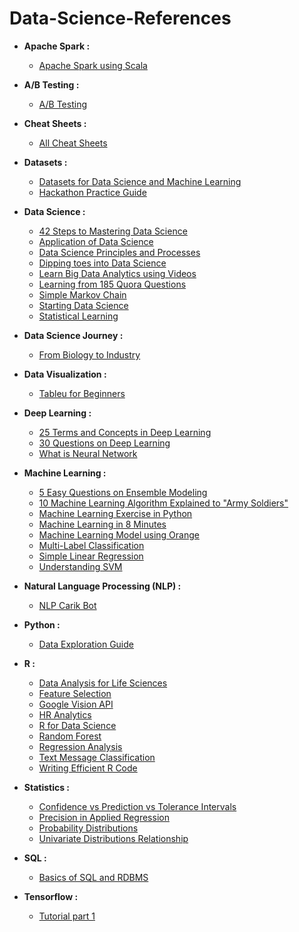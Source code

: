 # Data-Science-References

* __Apache Spark :__
  * [Apache Spark using Scala](https://www.analyticsvidhya.com/blog/2017/01/scala/)
  
* __A/B Testing :__
  * [A/B Testing](https://www.facebook.com/techinasiaID/videos/1633276160058453/)
  
* __Cheat Sheets :__
  * [All Cheat Sheets](http://www.kdnuggets.com/2017/09/essential-data-science-machine-learning-deep-learning-cheat-sheets.html)

* __Datasets :__
  * [Datasets for Data Science and Machine Learning](https://elitedatascience.com/datasets)
  * [Hackathon Practice Guide](https://www.analyticsvidhya.com/blog/2015/06/hackathon-practice-guide-analytics-vidhya/)

* __Data Science :__
  * [42 Steps to Mastering Data Science](http://www.kdnuggets.com/2017/08/42-steps-mastering-data-science.html)
  * [Application of Data Science](https://www.analyticsvidhya.com/blog/2015/09/applications-data-science/)
  * [Data Science Principles and Processes](https://www.techinasia.com/talk/data-science-simplified-principles-processes)
  * [Dipping toes into Data Science](https://www.techinasia.com/talk/dipping-toes-data-science)
  * [Learn Big Data Analytics using Videos](https://www.analyticsvidhya.com/blog/2015/07/big-data-analytics-youtube-ted-resources/)
  * [Learning from 185 Quora Questions](https://unsupervisedmethods.com/learning-machine-learning-and-nlp-from-185-quora-questions-cebe42e47da8)
  * [Simple Markov Chain](https://www.analyticsvidhya.com/blog/2014/07/solve-business-case-simple-markov-chain/)
  * [Starting Data Science](https://www.techinasia.com/talk/start-data-science)
  * [Statistical Learning](https://www.techinasia.com/talk/data-science-simplified-statistical-learning)
  
* __Data Science Journey :__
  * [From Biology to Industry](https://www.r-bloggers.com/from-biology-to-industry-a-bloggers-journey-to-data-science/)
  
* __Data Visualization :__
  * [Tableu for Beginners](https://www.analyticsvidhya.com/blog/2017/07/data-visualisation-made-easy/)
  
* __Deep Learning :__
  * [25 Terms and Concepts in Deep Learning](https://www.analyticsvidhya.com/blog/2017/05/25-must-know-terms-concepts-for-beginners-in-deep-learning/)
  * [30 Questions on Deep Learning](https://www.analyticsvidhya.com/blog/2017/08/skilltest-deep-learning/)
  * [What is Neural Network](http://www.datascribble.com/blog/deep-learning/deep-learning-tensorflow-series-part-1-neural-network/)
  
* __Machine Learning :__
  * [5 Easy Questions on Ensemble Modeling](https://www.analyticsvidhya.com/blog/2015/09/questions-ensemble-modeling/)
  * [10 Machine Learning Algorithm Explained to "Army Soldiers"](https://www.analyticsvidhya.com/blog/2015/12/10-machine-learning-algorithms-explained-army-soldier/)
  * [Machine Learning Exercise in Python](http://www.kdnuggets.com/2017/07/machine-learning-exercises-python-introductory-tutorial-series.html)
  * [Machine Learning in 8 Minutes](https://www.techinasia.com/talk/8-machine-learning-8-minutes)
  * [Machine Learning Model using Orange](https://www.analyticsvidhya.com/blog/2017/09/building-machine-learning-model-fun-using-orange/)
  * [Multi-Label Classification](https://www.analyticsvidhya.com/blog/2017/08/introduction-to-multi-label-classification/)
  * [Simple Linear Regression](https://www.techinasia.com/talk/data-science-simplified-linear-regression-models)
  * [Understanding SVM](https://www.analyticsvidhya.com/blog/2017/09/understaing-support-vector-machine-example-code/)
  
* __Natural Language Processing (NLP) :__
  * [NLP Carik Bot](https://medium.com/@luridarmawan/natural-language-processing-nlp-sederhana-dari-carik-bot-78952b618695)

* __Python :__
  * [Data Exploration Guide](https://www.analyticsvidhya.com/blog/2015/04/comprehensive-guide-data-exploration-sas-using-python-numpy-scipy-matplotlib-pandas/)
 
* __R :__
  * [Data Analysis for Life Sciences](https://www.r-bloggers.com/data-analysis-for-life-sciences/)
  * [Feature Selection](https://www.analyticsvidhya.com/blog/2016/03/select-important-variables-boruta-package/)
  * [Google Vision API](https://www.r-bloggers.com/google-vision-api-in-r-rooglevision/)
  * [HR Analytics](https://www.r-bloggers.com/hr-analytics-using-machine-learning-to-predict-employee-turnover/)
  * [R for Data Science](http://r4ds.had.co.nz/)
  * [Random Forest](https://www.r-bloggers.com/random-forests-in-r/)
  * [Regression Analysis](https://www.r-bloggers.com/regression-analysis-what-you-shouldve-been-taught-but-werent-and-were-taught-but-shouldnt-have-been/)
  * [Text Message Classification](https://www.r-bloggers.com/text-message-classification/)
  * [Writing Efficient R Code](https://www.r-bloggers.com/new-r-course-writing-efficient-r-code/)

* __Statistics :__
  * [Confidence vs Prediction vs Tolerance Intervals](http://statisticsbyjim.com/hypothesis-testing/confidence-prediction-tolerance-intervals/)
  * [Precision in Applied Regression](http://statisticsbyjim.com/regression/prediction-precision-applied-regression/)
  * [Probability Distributions](https://www.analyticsvidhya.com/blog/2017/09/6-probability-distributions-data-science/)
  * [Univariate Distributions Relationship](http://www.math.wm.edu/~leemis/chart/UDR/UDR.html)
  
* __SQL :__
  * [Basics of SQL and RDBMS](https://www.analyticsvidhya.com/blog/2015/03/basics-sql-rdbms/)
  
* __Tensorflow :__
  * [Tutorial part 1](https://machinelearningblogs.com/2017/09/07/tensorflow-tutorial-part-1-introduction/)
